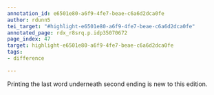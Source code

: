 ```yaml
---
annotation_id: e6501e80-a6f9-4fe7-beae-c6a6d2dca0fe
author: rdunn5
tei_target: "#highlight-e6501e80-a6f9-4fe7-beae-c6a6d2dca0fe"
annotated_page: rdx_r8srq.p.idp35070672
page_index: 47
target: highlight-e6501e80-a6f9-4fe7-beae-c6a6d2dca0fe
tags:
- difference

---
```

Printing the last word underneath second ending is new to this edition.
